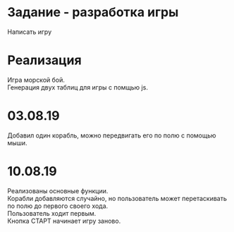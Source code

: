  # Задание - разработка игры
Написать игру

# Реализация
Игра морской бой.  
Генерация двух таблиц для игры с помщью js.

# 03.08.19
Добавил один корабль, можно передвигать его по полю с помощью мыши.

# 10.08.19
Реализованы основные функции.    
Корабли добавляются случайно, но пользователь может перетаскивать по полю
до первого своего хода.   
Пользователь ходит первым.   
Кнопка СТАРТ начинает игру заново.